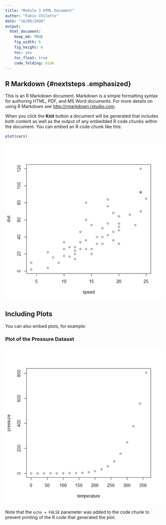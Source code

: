 ```yaml
---
title: "Module 3 HTML Document"
author: "Fabio Chiletto"
date: "16/06/2020"
output: 
  html_document:
    keep_md: TRUE 
    fig_width: 6
    fig_height: 6
    toc: yes
    toc_float: true
    code_folding: hide
---
```




## R Markdown {#nextsteps .emphasized}

This is an R Markdown document. Markdown is a simple formatting syntax for authoring HTML, PDF, and MS Word documents. For more details on using R Markdown see <http://rmarkdown.rstudio.com>.

When you click the **Knit** button a document will be generated that includes both content as well as the output of any embedded R code chunks within the document. You can embed an R code chunk like this:


```r
plot(cars)
```

![](HTML-Document_files/figure-html/cars-1.png)<!-- -->

## Including Plots

You can also embed plots, for example:

### Plot of the Pressure Dataset

![](HTML-Document_files/figure-html/pressure-1.png)<!-- -->

Note that the `echo = FALSE` parameter was added to the code chunk to prevent printing of the R code that generated the plot.
